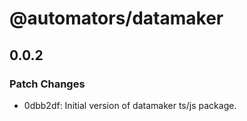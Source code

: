 # @automators/datamaker

## 0.0.2

### Patch Changes

- 0dbb2df: Initial version of datamaker ts/js package.
